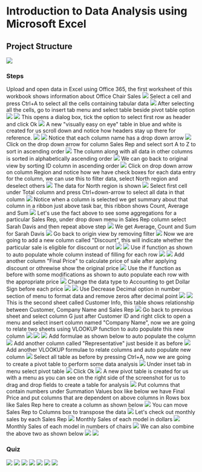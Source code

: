# Introduction to Data Analysis using Microsoft Excel
## Project Structure
![](./Screenshots/1.png)
### Steps
Upload and open data in Excel using Office 365, the first worksheet of this workbook shows information about Office Chair Sales
![](./Screenshots/2.png)
Select a cell and press Ctrl+A to select all the cells containing tabular data
![](./Screenshots/3.png)
After selecting all the cells, go to insert tab menu and select table beside pivot table option
![](./Screenshots/4.png)
![](./Screenshots/5.png)
This opens a dialog box, tick the option to select first row as header and click Ok
![](./Screenshots/6.png)
A new "visually easy on eye" table in blue and white is created for us scroll down and notice how headers stay up there for reference.
![](./Screenshots/7.png)
![](./Screenshots/8.png)
Notice that each column name has a drop down arrow
![](./Screenshots/9.png)
Click on the drop down arrow for column Sales Rep and select sort A to Z to sort in ascending order
![](./Screenshots/10.png)
The column along with all data in other columns is sorted in alphabetically ascending order
![](./Screenshots/11.png)
We can go back to original view by sorting ID column in ascending order
![](./Screenshots/12.png)
Click on drop down arrow on column Region and notice how we have check boxes for each data entry for the column, we can use this to filter data, select North region and deselect others
![](./Screenshots/13.png)
The data for North region is shown
![](./Screenshots/14.png)
Select first cell under Total column and press Ctrl+down-arrow to select all data in that column
![](./Screenshots/15.png)
Notice when a column is selected we get summary about that column in a ribbon just above task bar, this ribbon shows Count, Average and Sum
![](./Screenshots/16.png)
Let's use the fact above to see some aggregations for a particular Sales Rep, under drop down menu in Sales Rep column select Sarah Davis and then repeat above step
![](./Screenshots/17.png)
We get Average, Count and Sum for Sarah Davis
![](./Screenshots/18.png)
Go back to origin view by removing filter
![](./Screenshots/19.png)
Now we are going to add a new column called "Discount", this will indicate whether the particular sale is eligible for discount or not
![](./Screenshots/20.png)
![](./Screenshots/21.png)
Use if function as shown to auto populate whole column instead of filling for each row
![](./Screenshots/22.png)
![](./Screenshots/23.png)
Add another column "Final Price" to calculate price of sale after applying discount or othrewise show the original price
![](./Screenshots/24.png)
Use the if function as before with some modifications as shown to auto populate each row with the appropriate price
![](./Screenshots/25.png)
Change the data type to Accounting to get Dollar Sign before each price
![](./Screenshots/26.png)
![](./Screenshots/27.png)
Use Decrease Decimal option in number section of menu to format data and remove zeros after decimal point
![](./Screenshots/28.png)
![](./Screenshots/29.png)
This is the second sheet called Customer Info, this table shows relationship between Customer, Company Name and Sales Rep
![](./Screenshots/30.png)
Go back to previous sheet and select column G just after Customer ID and right click to open a menu and select insert column named "Company Name", now we are going to relate two sheets using VLOOKUP function to auto populate this new column
![](./Screenshots/31.png)
![](./Screenshots/32.png)
![](./Screenshots/33.png)
Add formulae as shown below to auto populate the column
![](./Screenshots/34.png)
Add another column called "Representative" just beside it as before
![](./Screenshots/35.png)
Add another VLOOKUP formulae to relate columns and auto populate new column
![](./Screenshots/36.png)
Select all table as before by pressing Ctrl+A, now we are going to create a pivot table to perform some data analysis
![](./Screenshots/37.png)
Under inset tab in menu select pivot table
![](./Screenshots/38.png)
Click Ok
![](./Screenshots/39.png)
A new pivot table is created for us with a menu as you can see on the right side of the screenshot for us to drag and drop fields to create a table for analysis
![](./Screenshots/40.png)
Put columns that contain numbers under Summation Values box like below we have Final Price and put columns that are dependent on above columns in Rows box like Sales Rep here to create a column as shown below
![](./Screenshots/41.png)
You can move Sales Rep to Columns box to transpose the data
![](./Screenshots/42.png)
Let's check out monthly sales by each Sales Rep
![](./Screenshots/43.png)
Monthly Sales of each  model in dollars
![](./Screenshots/44.png)
Monthly Sales of each model in numbers of chairs
![](./Screenshots/45.png)
We can also combine the above two as shown below
![](./Screenshots/46.png)
![](./Screenshots/47.png)
### Quiz
![](./Screenshots/48.png)
![](./Screenshots/49.png)
![](./Screenshots/50.png)
![](./Screenshots/51.png)
![](./Screenshots/52.png)
![](./Screenshots/53.png)
![](./Screenshots/54.png)
